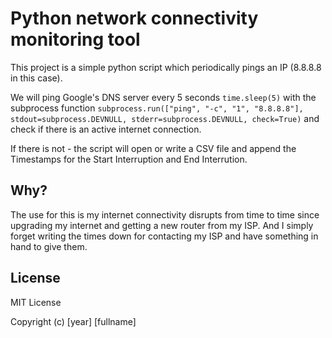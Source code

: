# Python network connectivity monitoring tool

This project is a simple python script which periodically pings an IP (8.8.8.8 in this case).

We will ping Google's DNS server every 5 seconds `time.sleep(5)` with the subprocess function `subprocess.run(["ping", "-c", "1", "8.8.8.8"], stdout=subprocess.DEVNULL, stderr=subprocess.DEVNULL, check=True)` and check if there is an active internet connection.

If there is not - the script will open or write a CSV file and append the Timestamps for the Start Interruption and End Interrution.

## Why?

The use for this is my internet connectivity disrupts from time to time since upgrading my internet and getting a new router from my ISP.
And I simply forget writing the times down for contacting my ISP and have something in hand to give them.

## License

MIT License

Copyright (c) [year] [fullname]
